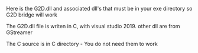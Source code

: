 Here is the G2D.dll and associated dll's that  must be in your exe directory so G2D bridge will work

The G2D.dll file is writen in C, with visual studio 2019. other dll are from GStreamer

The C source is in C directory - You do not need them to work
